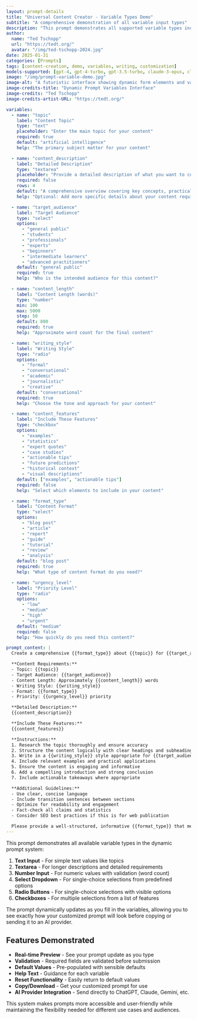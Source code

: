 ```yaml
---
layout: prompt-details
title: "Universal Content Creator - Variable Types Demo"
subtitle: "A comprehensive demonstration of all variable input types"
description: "This prompt demonstrates all supported variable types including text, textarea, number, select, radio, and checkbox inputs for dynamic content creation."
author:
  name: "Ted Tschopp"
  url: "https://tedt.org/"
  avatar: "/img/ted-tschopp-2024.jpg"
date: 2025-01-31
categories: [Prompts]
tags: [content-creation, demo, variables, writing, customization]
models-supported: [gpt-4, gpt-4-turbo, gpt-3.5-turbo, claude-3-opus, claude-3-sonnet, claude-3-haiku, gemini-pro, gemini-ultra, copilot, microsoft-copilot]
image: "/img/prompt-variable-demo.jpg"
image-alt: "A futuristic interface showing dynamic form elements and variables being processed"
image-credits-title: "Dynamic Prompt Variables Interface"
image-credits: "Ted Tschopp"
image-credits-artist-URL: "https://tedt.org/"

variables:
  - name: "topic"
    label: "Content Topic"
    type: "text"
    placeholder: "Enter the main topic for your content"
    required: true
    default: "artificial intelligence"
    help: "The primary subject matter for your content"

  - name: "content_description"
    label: "Detailed Description"
    type: "textarea"
    placeholder: "Provide a detailed description of what you want to cover..."
    required: false
    rows: 4
    default: "A comprehensive overview covering key concepts, practical applications, and future implications"
    help: "Optional: Add more specific details about your content requirements"

  - name: "target_audience"
    label: "Target Audience"
    type: "select"
    options: 
      - "general public"
      - "students"
      - "professionals"
      - "experts"
      - "beginners"
      - "intermediate learners"
      - "advanced practitioners"
    default: "general public"
    required: true
    help: "Who is the intended audience for this content?"

  - name: "content_length"
    label: "Content Length (words)"
    type: "number"
    min: 100
    max: 5000
    step: 50
    default: 800
    required: true
    help: "Approximate word count for the final content"

  - name: "writing_style"
    label: "Writing Style"
    type: "radio"
    options:
      - "formal"
      - "conversational"
      - "academic"
      - "journalistic"
      - "creative"
    default: "conversational"
    required: true
    help: "Choose the tone and approach for your content"

  - name: "content_features"
    label: "Include These Features"
    type: "checkbox"
    options:
      - "examples"
      - "statistics"
      - "expert quotes"
      - "case studies"
      - "actionable tips"
      - "future predictions"
      - "historical context"
      - "visual descriptions"
    default: ["examples", "actionable tips"]
    required: false
    help: "Select which elements to include in your content"

  - name: "format_type"
    label: "Content Format"
    type: "select"
    options:
      - "blog post"
      - "article"
      - "report"
      - "guide"
      - "tutorial"
      - "review"
      - "analysis"
    default: "blog post"
    required: true
    help: "What type of content format do you need?"

  - name: "urgency_level"
    label: "Priority Level"
    type: "radio"
    options:
      - "low"
      - "medium"
      - "high"
      - "urgent"
    default: "medium"
    required: false
    help: "How quickly do you need this content?"

prompt_content: |
  Create a comprehensive {{format_type}} about {{topic}} for {{target_audience}}.

  **Content Requirements:**
  - Topic: {{topic}}
  - Target Audience: {{target_audience}}
  - Content Length: Approximately {{content_length}} words
  - Writing Style: {{writing_style}}
  - Format: {{format_type}}
  - Priority: {{urgency_level}} priority

  **Detailed Description:**
  {{content_description}}

  **Include These Features:**
  {{content_features}}

  **Instructions:**
  1. Research the topic thoroughly and ensure accuracy
  2. Structure the content logically with clear headings and subheadings
  3. Write in a {{writing_style}} style appropriate for {{target_audience}}
  4. Include relevant examples and practical applications
  5. Ensure the content is engaging and informative
  6. Add a compelling introduction and strong conclusion
  7. Include actionable takeaways where appropriate

  **Additional Guidelines:**
  - Use clear, concise language
  - Include transition sentences between sections
  - Optimize for readability and engagement
  - Fact-check all claims and statistics
  - Consider SEO best practices if this is for web publication

  Please provide a well-structured, informative {{format_type}} that meets these specifications.
---
```


This prompt demonstrates all available variable types in the dynamic prompt system:

1. **Text Input** - For simple text values like topics
2. **Textarea** - For longer descriptions and detailed requirements  
3. **Number Input** - For numeric values with validation (word count)
4. **Select Dropdown** - For single-choice selections from predefined options
5. **Radio Buttons** - For single-choice selections with visible options
6. **Checkboxes** - For multiple selections from a list of features

The prompt dynamically updates as you fill in the variables, allowing you to see exactly how your customized prompt will look before copying or sending it to an AI provider.

## Features Demonstrated

- **Real-time Preview** - See your prompt update as you type
- **Validation** - Required fields are validated before submission
- **Default Values** - Pre-populated with sensible defaults
- **Help Text** - Guidance for each variable
- **Reset Functionality** - Easily return to default values
- **Copy/Download** - Get your customized prompt for use
- **AI Provider Integration** - Send directly to ChatGPT, Claude, Gemini, etc.

This system makes prompts more accessible and user-friendly while maintaining the flexibility needed for different use cases and audiences.
